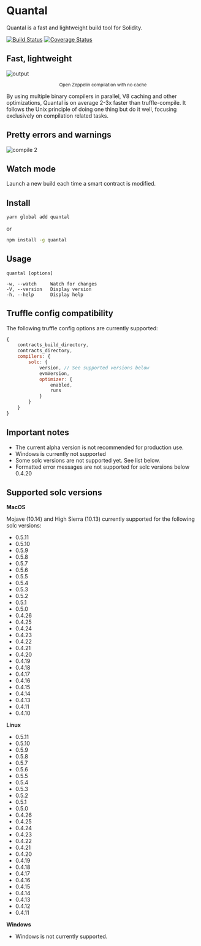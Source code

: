 # Quantal

Quantal is a fast and lightweight build tool for Solidity. 

<p align="left">
    <a href="https://travis-ci.org/macor161/quantal"><img alt="Build Status" src="https://travis-ci.org/macor161/quantal.svg?branch=development" /></a>
    <a href='https://coveralls.io/github/macor161/quantal?branch=development'><img src='https://coveralls.io/repos/github/macor161/quantal/badge.svg?branch=development' alt='Coverage Status' /></a>

</p>

## Fast, lightweight


![output](https://user-images.githubusercontent.com/642515/59545001-44d5df00-8ee6-11e9-8a30-1415b38f0c53.gif)
<p align="center"><sub>Open Zeppelin compilation with no cache</sub></p>

By using multiple binary compilers in parallel, V8 caching and other optimizations, Quantal is on average 2-3x faster than truffle-compile. It follows the Unix principle of doing one thing but do it well, focusing exclusively on compilation related tasks.


## Pretty errors and warnings

![compile 2](https://user-images.githubusercontent.com/642515/59149948-2d7c8a80-89ea-11e9-87b0-71d9c57ee7dc.png)



## Watch mode

Launch a new build each time a smart contract is modified. 


## Install

```bash
yarn global add quantal
```
or
```bash
npm install -g quantal
```


## Usage

```
quantal [options]

-w, --watch     Watch for changes
-V, --version   Display version
-h, --help      Display help
```

## Truffle config compatibility

The following truffle config options are currently supported:

```javascript
{
    contracts_build_directory,
    contracts_directory,
    compilers: {
        solc: {
            version, // See supported versions below
            evmVersion,
            optimizer: {
                enabled,
                runs			
            }
        }
    }
}
```

## Important notes

* The current alpha version is not recommended for production use.
* Windows is currently not supported
* Some solc versions are not supported yet. See list below.
* Formatted error messages are not supported for solc versions below 0.4.20

## Supported solc versions

**MacOS**

Mojave (10.14) and High Sierra (10.13) currently supported for the following solc versions:

- 0.5.11
- 0.5.10
- 0.5.9
- 0.5.8
- 0.5.7
- 0.5.6
- 0.5.5
- 0.5.4
- 0.5.3
- 0.5.2
- 0.5.1
- 0.5.0
- 0.4.26
- 0.4.25
- 0.4.24
- 0.4.23
- 0.4.22
- 0.4.21
- 0.4.20
- 0.4.19
- 0.4.18
- 0.4.17
- 0.4.16
- 0.4.15
- 0.4.14
- 0.4.13
- 0.4.11
- 0.4.10

**Linux**

- 0.5.11
- 0.5.10
- 0.5.9
- 0.5.8
- 0.5.7
- 0.5.6
- 0.5.5
- 0.5.4
- 0.5.3
- 0.5.2
- 0.5.1
- 0.5.0
- 0.4.26
- 0.4.25
- 0.4.24
- 0.4.23
- 0.4.22
- 0.4.21
- 0.4.20
- 0.4.19
- 0.4.18
- 0.4.17
- 0.4.16
- 0.4.15
- 0.4.14
- 0.4.13
- 0.4.12
- 0.4.11

**Windows**

- Windows is not currently supported.